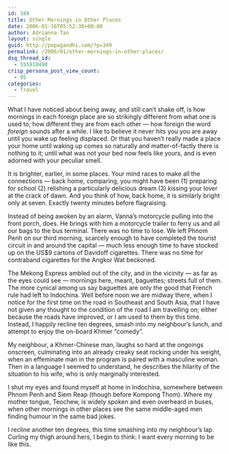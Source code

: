 ```yaml
---
id: 349
title: Other Mornings in Other Places
date: 2006-01-16T05:52:38+00:00
author: Adrianna Tan
layout: single
guid: http://popagandhi.com/?p=349
permalink: /2006/01/other-mornings-in-other-places/
dsq_thread_id:
  - 555910498
crisp_persona_post_view_count:
  - 95
categories:
  - Travel
---
```

What I have noticed about being away, and still can’t shake off, is how mornings in each foreign place are so strikingly different from what one is used to; how different they are from each other — how foreign the word _foreign_ sounds after a while. I like to believe it never hits you you are away until you wake up feeling displaced. Or that you haven’t really made a place your home until waking up comes so naturally and matter-of-factly there is nothing to it; until what was not your bed now feels like yours, and is even adorned with your peculiar smell.

It is brighter, earlier, in some places. Your mind races to make all the connections — back home, comparing, you might have been (1) preparing for school (2) relishing a particularly delicious dream (3) kissing your lover at the crack of dawn. And you think of how, back home, it is similarly bright only at seven. Exactly twenty minutes before flagraising.

Instead of being awoken by an alarm, Vanna’s motorcycle pulling into the front porch, does. He brings with him a motorcycle trailer to ferry us and all our bags to the bus terminal. There was no time to lose. We left Phnom Penh on our third morning, scarcely enough to have completed the tourist circuit in and around the capital — much less enough time to have stocked up on the US$9 cartons of Davidoff cigarettes. There was no time for contraband cigarettes for the Angkor Wat beckoned.

The Mekong Express ambled out of the city, and in the vicinity — as far as the eyes could see — mornings here, meant, baguettes; streets full of them. The more cynical among us say baguettes are only the good that French rule had left to Indochina. Well before noon we are midway there, when I notice for the first time on the road in Southeast and South Asia, that I have not given any thought to the condition of the road I am travelling on; either because the roads have improved, or I am used to them by this time. Instead, I happily recline ten degrees, smash into my neighbour’s lunch, and attempt to enjoy the on-board Khmer “comedy”.

My neighbour, a Khmer-Chinese man, laughs so hard at the ongoings onscreen, culminating into an already creaky seat rocking under his weight, when an effeminate man in the program is paired with a masculine woman. Then in a language I seemed to understand, he describes the hilarity of the situation to his wife, who is only marginally interested.

I shut my eyes and found myself at home in Indochina, somewhere between Phnom Penh and Siem Reap (though before Kompong Thom). Where my mother tongue, Teochew, is widely spoken and even overheard in buses, when other mornings in other places see the same middle-aged men finding humour in the same bad jokes.

I recline another ten degrees, this time smashing into my neighbour’s lap. Curling my thigh around hers, I begin to think: I want every morning to be like this.
